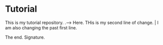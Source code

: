 # Tutorial

This is my tutorial repository.       .--> Here.
THis is my second line of change.     |
I am also changing the past first line.

The end.
Signature.